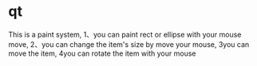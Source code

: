 # qt
This is a paint system, 
1、you can paint rect or ellipse with your mouse move,
2、you can change the item's size by move your mouse, 
3you can move the item,
4you can rotate the item with your mouse
